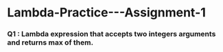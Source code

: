 # Lambda-Practice---Assignment-1
### Q1 : Lambda expression that accepts two integers arguments and returns max of them.
